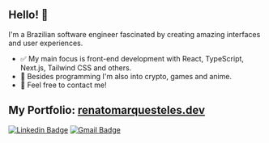 ## Hello! 👋
I'm a Brazilian software engineer fascinated by creating amazing interfaces and user experiences.

- ✅ My main focus is front-end development with React, TypeScript, Next.js, Tailwind CSS and others.
- 💜 Besides programming I'm also into crypto, games and anime.
- 💬 Feel free to contact me!

## My Portfolio: [renatomarquesteles.dev](https://renatomarquesteles.dev)

[![Linkedin Badge](https://img.shields.io/badge/-Renato%20Marques%20Teles-blue?style=flat-square&logo=Linkedin&logoColor=white&link=https://www.linkedin.com/in/renato-marques-teles/)](https://www.linkedin.com/in/renato-marques-teles/)
[![Gmail Badge](https://img.shields.io/badge/-renatomarquesteles@gmail.com-c14438?style=flat-square&logo=Gmail&logoColor=white&link=mailto:renatomarquesteles@gmail.com)](mailto:renatomarquesteles@gmail.com)
